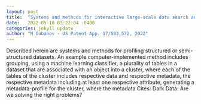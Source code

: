 ```yaml
---
layout: post
title:  "Systems and methods for interactive large-scale data search and profiling"
date:   2022-05-10 03:22:04 -0400
categories: jekyll update
author: "M Gubanov - US Patent App. 17/503,572, 2022"
---
```

Described herein are systems and methods for profiling structured or semi-structured datasets. An example computer-implemented method includes grouping, using a machine learning classifier, a plurality of tables in a dataset that are associated with an object into a cluster, where each of the tables of the cluster includes respective data and respective metadata, the respective metadata including at least one respective attribute, generating a metadata-profile for the cluster, where the metadata Cites: Dark Data: Are we solving the right problems?
